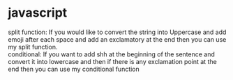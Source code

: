 # javascript
split function: If you would like to convert the string into Uppercase and add emoji after each space and add an exclamatory at the end then you can use my split function.
<br>
conditional: If you want to add shh at the beginning of the sentence and convert it into lowercase and then if there is any exclamation point at the end then you can use my conditional function
